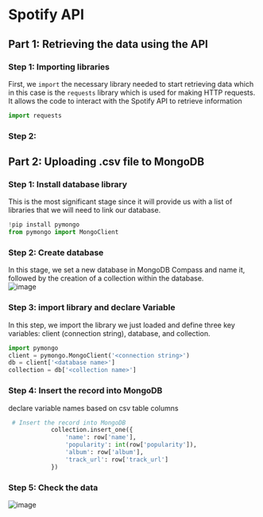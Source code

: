 # Spotify API
## Part 1: Retrieving the data using the API
### Step 1: Importing libraries
First, we `import` the necessary library needed to start retrieving data which in this case is the `requests` library which is used for making HTTP requests. It allows the code to interact with the Spotify API to retrieve information

```python
import requests
```
### Step 2: 
## Part 2: Uploading .csv file to MongoDB
### Step 1: Install database library
This is the most significant stage since it will provide us with a list of libraries that we will need to link our database. 
```python
!pip install pymongo
from pymongo import MongoClient
```

### Step 2: Create database
In this stage, we set a new database in MongoDB Compass and name it, followed by the creation of a collection within the database.
<br>
![image](https://user-images.githubusercontent.com/95215371/230786607-e1642e27-d9f8-42c0-9773-034642a07efb.png)


### Step 3: import library and declare Variable
In this step, we import the library we just loaded and define three key variables: client (connection string), database, and collection.

```python
import pymongo
client = pymongo.MongoClient('<connection string>')
db = client['<database name>']
collection = db['<collection name>']
```

### Step 4: Insert the record into MongoDB
declare variable names based on csv table columns

```python
 # Insert the record into MongoDB
            collection.insert_one({
                'name': row['name'],
                'popularity': int(row['popularity']),
                'album': row['album'],
                'track_url': row['track_url']
            })
```

### Step 5: Check the data

![image](https://user-images.githubusercontent.com/95215371/230786861-33b004fc-a131-43ce-b937-e5cc8f2f27f3.png)
